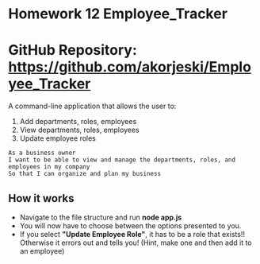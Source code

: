 # Homework 12 Employee_Tracker
# GitHub Repository: https://github.com/akorjeski/Employee_Tracker


A command-line application that allows the user to:
1. Add departments, roles, employees
2. View departments, roles, employees    
3. Update employee roles


```
As a business owner
I want to be able to view and manage the departments, roles, and employees in my company
So that I can organize and plan my business
```

## How it works
* Navigate to the file structure and run __node app.js__
* You will now have to choose between the options presented to you.
* If you select __"Update Employee Role"__, it has to be a role that exists!! Otherwise it errors out and tells you! (Hint, make one and then add it to an employee)
